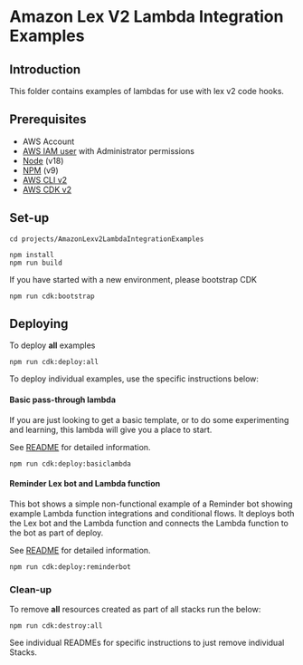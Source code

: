 # Amazon Lex V2 Lambda Integration Examples

## Introduction

This folder contains examples of lambdas for use with lex v2 code hooks.


## Prerequisites

- AWS Account
- [AWS IAM user](https://docs.aws.amazon.com/IAM/latest/UserGuide/id_users_create.html) with Administrator permissions
- [Node](https://nodejs.org/) (v18)
- [NPM](https://docs.npmjs.com/cli/v9/configuring-npm/install) (v9)
- [AWS CLI v2](https://docs.aws.amazon.com/cli/latest/userguide/cli-chap-welcome.html)
- [AWS CDK v2](https://docs.aws.amazon.com/cdk/v2/guide/cli.html)

## Set-up
```commandline
cd projects/AmazonLexv2LambdaIntegrationExamples
```
```commandline
npm install
npm run build
```

If you have started with a new environment, please bootstrap CDK
```commandline
npm run cdk:bootstrap
```



## Deploying

To deploy **all** examples 
```commandline
npm run cdk:deploy:all
```

To deploy individual examples, use the specific instructions below:

#### Basic pass-through lambda
If you are just looking to get a basic template, or to do some experimenting and learning, this lambda will give you a place to start.

See [README](src/basicPassthroughLexv2Lambda/README.md) for detailed information.

```commandline
npm run cdk:deploy:basiclambda
```

#### Reminder Lex bot and Lambda function
This bot shows a simple non-functional example of a Reminder bot showing example Lambda function integrations and conditional flows.
It deploys both the Lex bot and the Lambda function and connects the Lambda function to the bot as part of deploy.

See [README](src/reminderBotLex2Lambda/README.md) for detailed information.

```commandline
npm run cdk:deploy:reminderbot
```


### Clean-up
To remove **all** resources created as part of all stacks run the below:
```commandline
npm run cdk:destroy:all
```
See individual READMEs for specific instructions to just remove individual Stacks.
